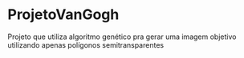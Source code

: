 # ProjetoVanGogh
Projeto que utiliza algoritmo genético pra gerar uma imagem objetivo utilizando apenas polígonos semitransparentes
